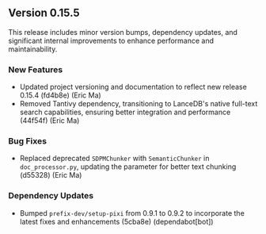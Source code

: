 ## Version 0.15.5

This release includes minor version bumps, dependency updates, and significant internal improvements to enhance performance and maintainability.

### New Features

- Updated project versioning and documentation to reflect new release 0.15.4 (fd4b8e) (Eric Ma)
- Removed Tantivy dependency, transitioning to LanceDB's native full-text search capabilities, ensuring better integration and performance (44f54f) (Eric Ma)

### Bug Fixes

- Replaced deprecated `SDPMChunker` with `SemanticChunker` in `doc_processor.py`, updating the parameter for better text chunking (d55328) (Eric Ma)

### Dependency Updates

- Bumped `prefix-dev/setup-pixi` from 0.9.1 to 0.9.2 to incorporate the latest fixes and enhancements (5cba8e) (dependabot[bot])
